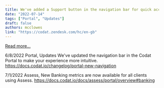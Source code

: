 ```yaml
---
title: We've added a Support button in the navigation bar for quick access to Codat's support resources
date: "2022-07-14"
tags: ["Portal", "Updates"]
draft: false
authors: mcclowes
link: "https://codat.zendesk.com/hc/en-gb"
---
```


[Read more...](https://codat.zendesk.com/hc/en-gb)

6/8/2022 Portal, Updates We've updated the navigation bar in the Codat Portal to make your experience more intuitive. https://docs.codat.io/changelog/portal-new-navigation

7/1/2022 Assess, New Banking metrics are now available for all clients using Assess. https://docs.codat.io/docs/assess/portal/overview#banking

<!--truncate-->
